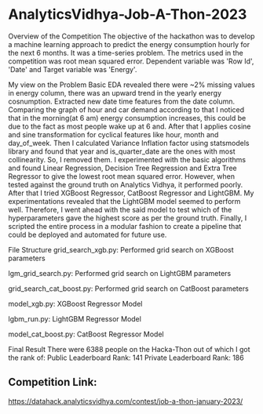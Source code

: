 # AnalyticsVidhya-Job-A-Thon-2023

Overview of the Competition
The objective of the hackathon was to develop a machine learning approach to predict the energy consumption hourly for the next 6 months. It was a time-series problem. The metrics used in the competition was root mean squared error. Dependent variable was 'Row Id', 'Date' and Target variable was 'Energy'.

My view on the Problem
Basic EDA revealed there were ~2% missing values in energy column, there was an upward trend in the yearly energy cosnumption. Extracted new date time features from the date column. Comparing the graph of hour and car demand according to that I noticed that in the morning(at 6 am) energy consumption increases, this could be due to the fact as most people wake up at 6 and. After that I applies cosine and sine transformation for cyclical features like hour, month and day_of_week. Then I calculated Variance Inflation factor using statsmodels library and found that year and is_quarter_date are the ones with most collinearity. So, I removed them. I experimented with the basic algorithms and found Linear Regression, Decision Tree Regression and Extra Tree Regressor to give the lowest root mean squared error. However, when tested against the ground truth on Analytics Vidhya, it performed poorly. After that I tried XGBoost Regressor, CatBoost Regressor and LightGBM. My experimentations revealed that the LightGBM model seemed to perform well. Therefore, I went ahead with the said model to test which of the hyperparameters gave the highest score as per the ground truth. Finally, I scripted the entire process in a modular fashion to create a pipeline that could be deployed and automated for future use.

File Structure
grid_search_xgb.py: Performed grid search on XGBoost parameters

lgm_grid_search.py: Performed grid search on LightGBM parameters

grid_search_cat_boost.py: Performed grid search on CatBoost parameters

model_xgb.py: XGBoost Regressor Model

lgbm_run.py: LightGBM Regressor Model

model_cat_boost.py: CatBoost Regressor Model

Final Result
There were 6388 people on the Hacka-Thon out of which I got the rank of: Public Leaderboard Rank: 141 Private Leaderboard Rank: 186

## Competition Link:

https://datahack.analyticsvidhya.com/contest/job-a-thon-january-2023/
